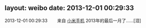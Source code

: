 layout: weibo
date: 2013-12-01 00:29:33
---
2013-12-01 00:29:33  &nbsp;&nbsp;&nbsp;&nbsp;&nbsp;&nbsp; 来自 <a href="http://app.weibo.com/t/feed/22zMnn" rel="nofollow">小米手机</a>
2013年的最后一月了……[泪] ​​​
